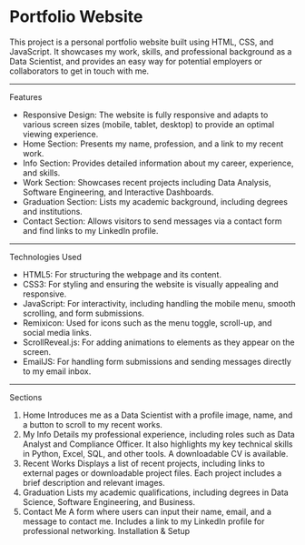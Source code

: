 # Portfolio Website

This project is a personal portfolio website built using HTML, CSS, and JavaScript. It showcases my work, skills, and professional background as a Data Scientist, and provides an easy way for potential employers or collaborators to get in touch with me.

-----
Features
- Responsive Design: The website is fully responsive and adapts to various screen sizes (mobile, tablet, desktop) to provide an optimal viewing experience.
- Home Section: Presents my name, profession, and a link to my recent work.
- Info Section: Provides detailed information about my career, experience, and skills.
- Work Section: Showcases recent projects including Data Analysis, Software Engineering, and Interactive Dashboards.
- Graduation Section: Lists my academic background, including degrees and institutions.
- Contact Section: Allows visitors to send messages via a contact form and find links to my LinkedIn profile.

-----
Technologies Used
- HTML5: For structuring the webpage and its content.
- CSS3: For styling and ensuring the website is visually appealing and responsive.
- JavaScript: For interactivity, including handling the mobile menu, smooth scrolling, and form submissions.
- Remixicon: Used for icons such as the menu toggle, scroll-up, and social media links.
- ScrollReveal.js: For adding animations to elements as they appear on the screen.
- EmailJS: For handling form submissions and sending messages directly to my email inbox.

-----
Sections
1. Home
Introduces me as a Data Scientist with a profile image, name, and a button to scroll to my recent works.
2. My Info
Details my professional experience, including roles such as Data Analyst and Compliance Officer. It also highlights my key technical skills in Python, Excel, SQL, and other tools. A downloadable CV is available.
3. Recent Works
Displays a list of recent projects, including links to external pages or downloadable project files. Each project includes a brief description and relevant images.
4. Graduation
Lists my academic qualifications, including degrees in Data Science, Software Engineering, and Business.
5. Contact Me
A form where users can input their name, email, and a message to contact me. Includes a link to my LinkedIn profile for professional networking.
Installation & Setup
